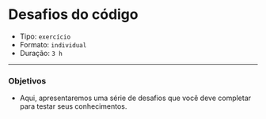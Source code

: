 # Desafios do código

* Tipo: `exercício`
* Formato: `individual`
* Duração: `3 h`

***

### Objetivos

* Aqui, apresentaremos uma série de desafios que você deve completar para testar seus conhecimentos.

